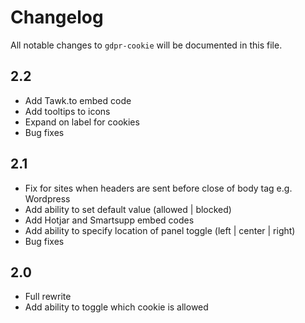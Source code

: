 # Changelog

All notable changes to `gdpr-cookie` will be documented in this file.

## 2.2
- Add Tawk.to embed code
- Add tooltips to icons
- Expand on label for cookies
- Bug fixes

## 2.1
- Fix for sites when headers are sent before close of body tag e.g. Wordpress
- Add ability to set default value (allowed | blocked)
- Add Hotjar and Smartsupp embed codes
- Add ability to specify location of panel toggle (left | center | right)
- Bug fixes


## 2.0
- Full rewrite
- Add ability to toggle which cookie is allowed

